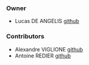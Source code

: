 ### Owner

- Lucas DE ANGELIS [github](https://github.com/l-deangelis)

### Contributors

- Alexandre VIGLIONE [github](https://github.com/alex-viglione)
- Antoine REDIER [github](https://github.com/antoine-redier)
